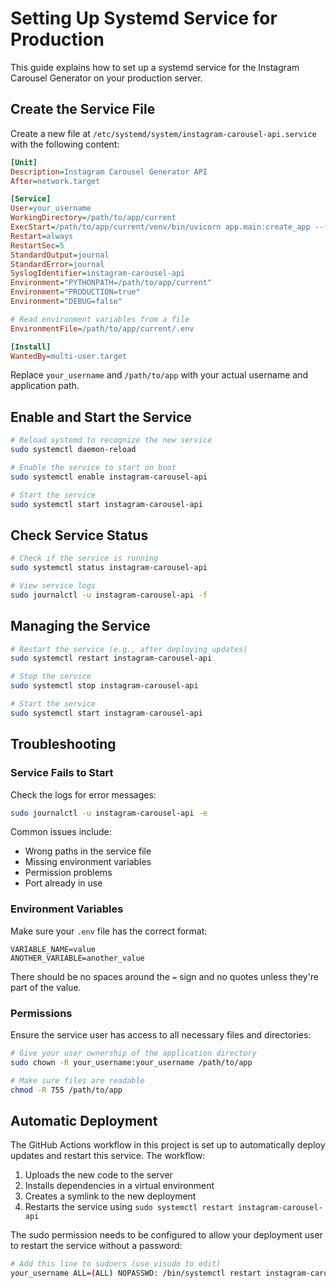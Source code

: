 # Setting Up Systemd Service for Production

This guide explains how to set up a systemd service for the Instagram Carousel Generator on your production server.

## Create the Service File

Create a new file at `/etc/systemd/system/instagram-carousel-api.service` with the following content:

```ini
[Unit]
Description=Instagram Carousel Generator API
After=network.target

[Service]
User=your_username
WorkingDirectory=/path/to/app/current
ExecStart=/path/to/app/current/venv/bin/uvicorn app.main:create_app --factory --host 0.0.0.0 --port 5001
Restart=always
RestartSec=5
StandardOutput=journal
StandardError=journal
SyslogIdentifier=instagram-carousel-api
Environment="PYTHONPATH=/path/to/app/current"
Environment="PRODUCTION=true"
Environment="DEBUG=false"

# Read environment variables from a file
EnvironmentFile=/path/to/app/current/.env

[Install]
WantedBy=multi-user.target
```

Replace `your_username` and `/path/to/app` with your actual username and application path.

## Enable and Start the Service

```bash
# Reload systemd to recognize the new service
sudo systemctl daemon-reload

# Enable the service to start on boot
sudo systemctl enable instagram-carousel-api

# Start the service
sudo systemctl start instagram-carousel-api
```

## Check Service Status

```bash
# Check if the service is running
sudo systemctl status instagram-carousel-api

# View service logs
sudo journalctl -u instagram-carousel-api -f
```

## Managing the Service

```bash
# Restart the service (e.g., after deploying updates)
sudo systemctl restart instagram-carousel-api

# Stop the service
sudo systemctl stop instagram-carousel-api

# Start the service
sudo systemctl start instagram-carousel-api
```

## Troubleshooting

### Service Fails to Start

Check the logs for error messages:

```bash
sudo journalctl -u instagram-carousel-api -e
```

Common issues include:
- Wrong paths in the service file
- Missing environment variables
- Permission problems
- Port already in use

### Environment Variables

Make sure your `.env` file has the correct format:

```
VARIABLE_NAME=value
ANOTHER_VARIABLE=another_value
```

There should be no spaces around the `=` sign and no quotes unless they're part of the value.

### Permissions

Ensure the service user has access to all necessary files and directories:

```bash
# Give your user ownership of the application directory
sudo chown -R your_username:your_username /path/to/app

# Make sure files are readable
chmod -R 755 /path/to/app
```

## Automatic Deployment

The GitHub Actions workflow in this project is set up to automatically deploy updates and restart this service. The workflow:

1. Uploads the new code to the server
2. Installs dependencies in a virtual environment
3. Creates a symlink to the new deployment
4. Restarts the service using `sudo systemctl restart instagram-carousel-api`

The sudo permission needs to be configured to allow your deployment user to restart the service without a password:

```bash
# Add this line to sudoers (use visudo to edit)
your_username ALL=(ALL) NOPASSWD: /bin/systemctl restart instagram-carousel-api
```
